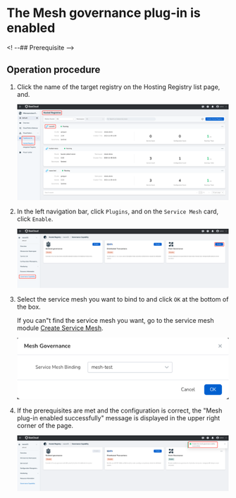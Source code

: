 # The Mesh governance plug-in is enabled

<! --## Prerequisite -->
## Operation procedure

1. Click the name of the target registry on the Hosting Registry list page, and.

   ![](../../../images/ns-1.png)

2. In the left navigation bar, click `Plugins`, and on the `Service Mesh` card, click `Enable`.

   ![](../../../images/mesh01.png)

3. Select the service mesh you want to bind to and click `OK` at the bottom of the box.

    If you can"t find the service mesh you want, go to the service mesh module [Create Service Mesh](../../../../mspider/user-guide/service-mesh/README.md).

   ![](../../../images/mesh02.png)

4. If the prerequisites are met and the configuration is correct, the "Mesh plug-in enabled successfully" message is displayed in the upper right corner of the page.

   ![](../../../images/mesh03.png)